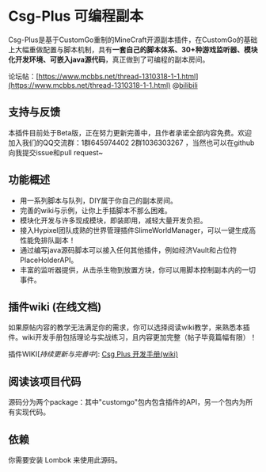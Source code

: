 # Csg-Plus 可编程副本
Csg-Plus是基于CustomGo重制的MineCraft开源副本插件，在CustomGo的基础上大幅重做配置与脚本机制，具有**一套自己的脚本体系、30+种游戏监听器、模块化开发环境、可嵌入java源代码**，真正做到了可编程的副本房间。

论坛帖：[https://www.mcbbs.net/thread-1310318-1-1.html](https://www.mcbbs.net/thread-1310318-1-1.html)
@[bilibili](https://www.bilibili.com/video/av90909994)

## 支持与反馈
本插件目前处于Beta版，正在努力更新完善中，且作者承诺全部内容免费。欢迎加入我们的QQ交流群：1群645974402  2群1036303267 ，当然也可以在github向我提交issue和pull request~

## 功能概述
- 用一系列脚本与队列，DIY属于你自己的副本房间。
- 完善的wiki与示例，让你上手插脚本不那么困难。
- 模块化开发与许多现成模块，即装即用，减轻大量开发负担。
- 接入Hypixel团队成熟的世界管理插件SlimeWorldManager，可以一键生成高性能免排队副本！
- 通过编写java源码脚本可以接入任何其他插件，例如经济Vault和占位符PlaceHolderAPI。
- 丰富的监听器提供，从击杀生物到放置方块，你可以用脚本控制副本内的一切事件。


## 插件wiki (在线文档)
如果原帖内容的教学无法满足你的需求，你可以选择阅读wiki教学，来熟悉本插件。wiki开发手册包括理论与实战练习，且内容更加完整（帖子毕竟篇幅有限）！

插件WIKI[*持续更新与完善中*]: [Csg Plus 开发手册(wiki)](https://www.kancloud.cn/yan_ice/csg-plus-doc/2723886)  


## 阅读该项目代码
源码分为两个package：其中"customgo"包内包含插件的API，另一个包内为所有实现代码。

## 依赖

你需要安装 Lombok 来使用此源码。
